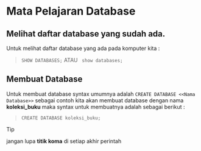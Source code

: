 # Mata Pelajaran Database
## Melihat daftar database yang sudah ada.
Untuk melihat daftar database yang ada pada komputer kita :
> ```SHOW DATABASES;``` ATAU  ``` show databases;```

## Membuat Database
Untuk membuat database syntax umumnya adalah ```CREATE DATABASE <<Nama Database>>``` sebagai contoh kita akan membuat database dengan nama <b> koleksi_buku </b> maka syntax untuk membuatnya adalah sebagai berikut :
>```CREATE DATABASE koleksi_buku; ```

>[!TIP]
>jangan lupa <b>titik koma</b> di setiap akhir perintah
